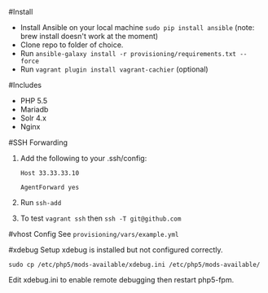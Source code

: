 #Install

- Install Ansible on your local machine `sudo pip install ansible` (note: brew install doesn't work at the moment)
- Clone repo to folder of choice.
- Run `ansible-galaxy install -r provisioning/requirements.txt --force`
- Run `vagrant plugin install vagrant-cachier` (optional)

#Includes
- PHP 5.5
- Mariadb
- Solr 4.x
- Nginx

#SSH Forwarding

1. Add the following to your .ssh/config:

    `Host 33.33.33.10`

    `AgentForward yes`

2. Run `ssh-add`
3. To test `vagrant ssh` then `ssh -T git@github.com`

#vhost Config
See `provisioning/vars/example.yml`

#xdebug Setup
xdebug is installed but not configured correctly.

`sudo cp /etc/php5/mods-available/xdebug.ini /etc/php5/mods-available/`

Edit xdebug.ini to enable remote debugging then restart php5-fpm.
